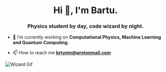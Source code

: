 
<h1 align="center">Hi 👋, I'm Bartu.</h1>
<h3 align="center">Physics student by day, code wizard by night.</h3>

- 🔭 I’m currently working on **Computational Physics, Machine Learning and Quantum Computing.**

- 📫 How to reach me **brtymn@protonmail.com**

![Wizard Gif](https://media.giphy.com/media/FDu0k1BETbTjeH4xXx/giphy.gif)
